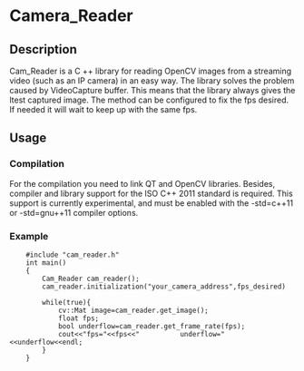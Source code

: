 # Camera_Reader

Description
-----------
Cam_Reader is a C ++ library for reading OpenCV images from a streaming video (such as an IP camera) in an easy way.
The library solves the problem caused by VideoCapture buffer. This means that the library always gives the ltest captured image.
The method can be configured to fix the fps desired. If needed it will wait to keep up with the same fps.

Usage
-----------
### Compilation
For the compilation you need to link QT and OpenCV libraries. Besides, compiler and library support for the ISO C++ 2011 standard is required. This support is currently experimental, and must be enabled with the -std=c++11 or -std=gnu++11 compiler options.

### Example
```
	#include "cam_reader.h"
	int main()
	{
		Cam_Reader cam_reader();
		cam_reader.initialization("your_camera_address",fps_desired)
		
		while(true){
			cv::Mat image=cam_reader.get_image();
			float fps;
			bool underflow=cam_reader.get_frame_rate(fps);
			cout<<"fps="<<fps<<"          underflow="<<underflow<<endl;
		}
	}
```
